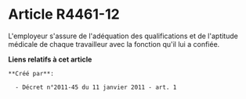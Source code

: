 # Article R4461-12

L'employeur s'assure de l'adéquation des qualifications et de l'aptitude médicale de chaque travailleur avec la fonction
qu'il lui a confiée.

**Liens relatifs à cet article**

	**Créé par**:

	  - Décret n°2011-45 du 11 janvier 2011 - art. 1
